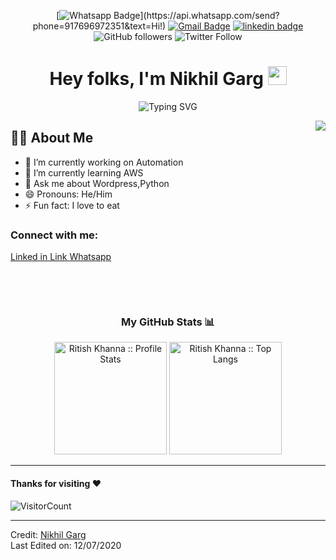 <div align="center">
  
<!-- <img href="https://www.linkedin.com/in/ritishkhanna" src="https://img.shields.io/badge/ritishkhanna-30302f?style=flat&logo=linkedin"/> -->
 
  
[![Whatsapp Badge](https://img.shields.io/badge/-Whatsapp-4CA143?style=flat-square&labelColor=4CA143&logo=whatsapp&logoColor=white&link=https://api.whatsapp.com/send?phone=917696972351&text=Hi!)](https://api.whatsapp.com/send?phone=917696972351&text=Hi!)
[![Gmail Badge](https://img.shields.io/badge/Gmail-red?style=flat-square&logo=Gmail&logoColor=white&link=mailto:ritishkhanna18@gmail.com)](mailto:itishkhanna18@gmail.com)
[![linkedin badge](https://img.shields.io/badge/ritishkhanna-30302f?style=flat&logo=linkedin)](https://www.linkedin.com/in/ritishkhanna)
![GitHub followers](https://img.shields.io/github/followers/ritishkhanna?style=social)
![Twitter Follow](https://img.shields.io/twitter/follow/ritishkhanna?style=social)


<h1>Hey folks, I'm Nikhil Garg <img src="https://media.giphy.com/media/hvRJCLFzcasrR4ia7z/giphy.gif" width="30px"></h1>

![Typing SVG](https://readme-typing-svg.herokuapp.com?font=Robot-Bold&size=30&color=fff&center=true&vCenter=true&width=900&height=110&lines=Passionate+Developer;Competetive+Programmer;Freelancer;CSE+Sophomore)

  
</div>
  
<!-- ## Hi there 👋 

## I am a Fast Learner -->

<img align="right" src="./codingcat.gif"/>

## 🙋‍♂️ About Me
- 🔭 I’m currently working on Automation
- 🌱 I’m currently learning AWS
- 💬 Ask me about Wordpress,Python
- 😄 Pronouns: He/Him
- ⚡ Fun fact: I love to eat



<!-- Connect with me -->
<h3 align="left">Connect with me:</h3>


<a href="https://www.linkedin.com/in/nikhil-garg-8n5i2k">
  Linked in Link
</a>

<a href="https://wa.me/+918699470729">
  Whatsapp 
</a>
</p>


<br/>


  
</p>
<br>


<h3 align="center">My GitHub Stats 📊 </h3>
<p align="center">
  <img height="180em" src="https://github-readme-stats.vercel.app/api?username=ritishkhanna&theme=tokyonight&show_icons=true&hide_border=true&count_private=true" alt="Ritish Khanna :: Profile Stats" />
  <img height="180em" src="https://github-readme-stats.vercel.app/api/top-langs/?username=ritishkhanna&langs_count=8&theme=tokyonight&layout=compact&hide_border=true" alt="Ritish Khanna :: Top Langs" />
</p>

-----

#### Thanks for visiting :heart:
![VisitorCount](https://profile-counter.glitch.me/Nikhilgarg-123/count.svg)


---

Credit: [Nikhil Garg](https://github.com/Nikhilgarg-123)
<br>
Last Edited on: 12/07/2020

